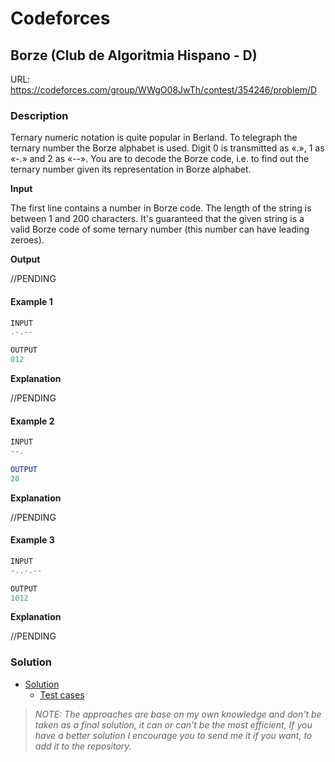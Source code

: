 # Codeforces

## Borze (Club de Algoritmia Hispano - D)
URL: https://codeforces.com/group/WWgO08JwTh/contest/354246/problem/D

### Description

Ternary numeric notation is quite popular in Berland. To telegraph the ternary number the Borze alphabet is used. Digit 0 is transmitted as «.», 1 as «-.» and 2 as «--». You are to decode the Borze code, i.e. to find out the ternary number given its representation in Borze alphabet.

**Input**

The first line contains a number in Borze code. The length of the string is between 1 and 200 characters. It's guaranteed that the given string is a valid Borze code of some ternary number (this number can have leading zeroes).

**Output**

//PENDING

#### Example 1
```java
INPUT
.-.--

OUTPUT
012
```
**Explanation**

//PENDING

#### Example 2
```java
INPUT
--.

OUTPUT
20
```
**Explanation**

//PENDING

#### Example 3
```java
INPUT
-..-.--

OUTPUT
1012
```
**Explanation**

//PENDING

### Solution

* [Solution](Solution.java)
  * [Test cases](../../../../test/java/codeforces/borze/SolutionTest.java)

> *NOTE: The approaches are base on my own knowledge and don't be taken as a final solution, it can or can't be the most efficient, If you have a better solution I encourage you to send me it if you want, to add it to the repository.*  